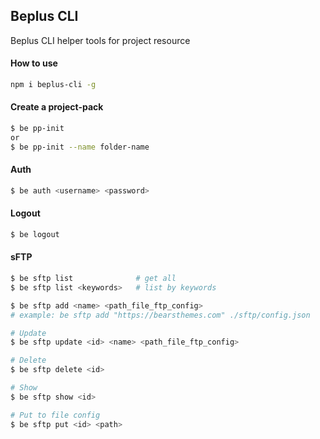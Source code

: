 ## Beplus CLI
Beplus CLI helper tools for project resource

#### How to use 
```bash
npm i beplus-cli -g
```

#### Create a project-pack
```bash
$ be pp-init
or
$ be pp-init --name folder-name
```

#### Auth 
```bash
$ be auth <username> <password>
```

#### Logout 
```bash
$ be logout
```

#### sFTP
```bash
$ be sftp list              # get all
$ be sftp list <keywords>   # list by keywords  

$ be sftp add <name> <path_file_ftp_config>
# example: be sftp add "https://bearsthemes.com" ./sftp/config.json 

# Update
$ be sftp update <id> <name> <path_file_ftp_config>

# Delete
$ be sftp delete <id>

# Show
$ be sftp show <id>

# Put to file config
$ be sftp put <id> <path>
```
